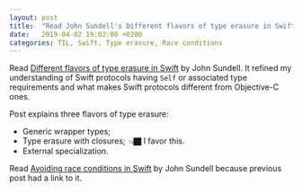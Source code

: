 ```yaml
---
layout: post
title:  "Read John Sundell's Different flavors of type erasure in Swift and Avoiding race conditions in Swift"
date:   2019-04-02 19:02:00 +0200
categories: TIL, Swift, Type erasure, Race conditions
---
```

Read [Different flavors of type erasure in Swift](https://www.swiftbysundell.com/posts/different-flavors-of-type-erasure-in-swift) by John Sundell. It refined my understanding of Swift protocols having `Self` or associated type requirements and what makes Swift protocols different from Objective-C ones.

Post explains three flavors of type erasure:
* Generic wrapper types;
* Type erasure with closures; 👈🏿 I favor this.
* External specialization.

Read [Avoiding race conditions in Swift](https://www.swiftbysundell.com/posts/avoiding-race-conditions-in-swift) by John Sundell because previous post had a link to it.
